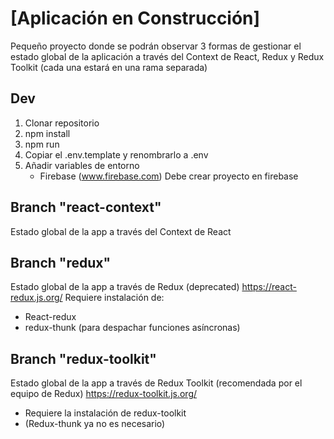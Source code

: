 # [Aplicación en Construcción]

Pequeño proyecto donde se podrán observar 3 formas de gestionar el estado global de la aplicación a través del Context de React, Redux y Redux Toolkit (cada una estará en una rama separada)

## Dev

1. Clonar repositorio
2. npm install
3. npm run
4. Copiar el .env.template y renombrarlo a .env
5. Añadir variables de entorno
   - Firebase (www.firebase.com) Debe crear proyecto en firebase

## Branch "react-context"
Estado global de la app a través del Context de React

## Branch "redux"
Estado global de la app a través de Redux (deprecated) https://react-redux.js.org/
Requiere instalación de:
 - React-redux 
 - redux-thunk (para despachar funciones asíncronas)

## Branch "redux-toolkit"
Estado global de la app a través de Redux Toolkit (recomendada por el equipo de Redux) https://redux-toolkit.js.org/
 - Requiere la instalación de redux-toolkit 
 - (Redux-thunk ya no es necesario)